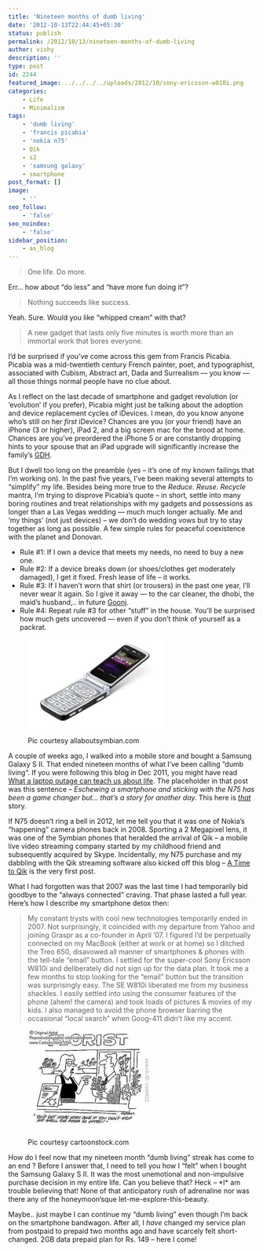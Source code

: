 ```yaml
---
title: 'Nineteen months of dumb living'
date: '2012-10-13T22:44:45+05:30'
status: publish
permalink: /2012/10/13/nineteen-months-of-dumb-living
author: vishy
description: ''
type: post
id: 2244
featured_image: ../../../../uploads/2012/10/sony-ericsson-w810i.png
categories: 
    - Life
    - Minimalism
tags:
    - 'dumb living'
    - 'francis picabia'
    - 'nokia n75'
    - Qik
    - s2
    - 'samsung galaxy'
    - smartphone
post_format: []
image:
    - ''
seo_follow:
    - 'false'
seo_noindex:
    - 'false'
sidebar_position:
    - as_blog
---
```

> One life. Do more.

Err… how about “do less” and “have more fun doing it”?

> Nothing succeeds like success.

Yeah. Sure. Would you like “whipped cream” with that?

> A new gadget that lasts only five minutes is worth more than an immortal work that bores everyone.

I’d be surprised if you’ve come across this gem from Francis Picabia. Picabia was a mid-twentieth century French painter, poet, and typographist, associated with Cubism, Abstract art, Dada and Surrealism — you know — all those things normal people have no clue about.

As I reflect on the last decade of smartphone and gadget revolution (or ‘evolution’ if you prefer), Picabia might just be talking about the adoption and device replacement cycles of iDevices. I mean, do you know anyone who’s still on her *first* iDevice? Chances are you (or your friend) have an iPhone (3 or higher), iPad 2, and a big screen mac for the brood at home. Chances are you’ve preordered the iPhone 5 or are constantly dropping hints to your spouse that an iPad upgrade will significantly increase the family’s [GDH](http://en.wikipedia.org/wiki/Gross_domestic_Happiness).

But I dwell too long on the preamble (yes – it’s one of my known failings that I’m working on). In the past five years, I’ve been making several attempts to “simplify” my life. Besides being more true to the *Reduce. Reuse. Recycle* mantra, I’m trying to disprove Picabia’s quote – in short, settle into many boring routines and treat relationships with my gadgets and possessions as longer than a Las Vegas wedding — much much longer actually. Me and ‘my things’ (not just devices) – we don’t do wedding vows but try to stay together as long as possible. A few simple rules for peaceful coexistence with the planet and Donovan.

- Rule #1: If I own a device that meets my needs, no need to buy a new one.
- Rule #2: If a device breaks down (or shoes/clothes get moderately damaged), I get it fixed. Fresh lease of life – it works.
- Rule #3: If I haven’t worn that shirt (or trousers) in the past one year, I’ll never wear it again. So I give it away — to the car cleaner, the dhobi, the maid’s husband,.. in future [Goonj](http://opinionator.blogs.nytimes.com/2012/10/03/clothing-the-poorest-for-survival/).
- Rule #4: Repeat rule #3 for other “stuff” in the house. You’ll be surprised how much gets uncovered — even if you don’t think of yourself as a packrat.

<figure aria-describedby="caption-attachment-2254" class="wp-caption alignleft" id="attachment_2254" style="width: 275px">

[![](../../../../uploads/2012/10/nokia_n75.jpeg "nokia_n75")](http://www.ulaar.com/wp-content/uploads/2012/10/nokia_n75.jpeg)<figcaption class="wp-caption-text" id="caption-attachment-2254">Pic courtesy allaboutsymbian.com</figcaption></figure>

A couple of weeks ago, I walked into a mobile store and bought a Samsung Galaxy S II. That ended nineteen months of what I’ve been calling “dumb living”. If you were following this blog in Dec 2011, you might have read [What a laptop outage can teach us about life](http://www.ulaar.com/2011/12/26/what-a-laptop-outage-can-teach-us-about-life/). The placeholder in that post was this sentence – *Eschewing a smartphone and sticking with the N75 has been a game changer but… that’s a story for another day.* This here is <span style="text-decoration: underline;">*that*</span> story.

If N75 doesn’t ring a bell in 2012, let me tell you that it was one of Nokia’s “happening” camera phones back in 2008. Sporting a 2 Megapixel lens, it was one of the Symbian phones that heralded the arrival of Qik – a mobile live video streaming company started by my childhood friend and subsequently acquired by Skype. Incidentally, my N75 purchase and my dabbling with the Qik streaming software also kicked off this blog – [A Time to Qik](http://www.ulaar.com/2008/02/07/a-time-to-qik/) is the very first post.

What I had forgotten was that 2007 was the last time I had temporarily bid goodbye to the “always connected” craving. That phase lasted a full year. Here’s how I describe my smartphone detox then:

> My constant trysts with cool new technologies temporarily ended in 2007. Not surprisingly, it coincided with my departure from Yahoo and joining Graspr as a co-founder in April ’07. I figured I’d be perpetually connected on my MacBook (either at work or at home) so I ditched the Treo 650, disavowed all manner of smartphones &amp; phones with the tell-tale “email” button. I settled for the super-cool Sony Ericsson W810i and deliberately did not sign up for the data plan. It took me a few months to stop looking for the “email” button but the transition was surprisingly easy. The SE W810i liberated me from my business shackles. I easily settled into using the consumer features of the phone (ahem! the camera) and took loads of pictures &amp; movies of my kids. I also managed to avoid the phone browser barring the occasional “local search” when Goog-411 didn’t like my accent.

<figure aria-describedby="caption-attachment-2255" class="wp-caption alignright" id="attachment_2255" style="width: 248px">

[![](../../../../uploads/2012/10/smell_roses_cartoonstock_com.jpeg "smell_roses_cartoonstock_com")](http://www.ulaar.com/wp-content/uploads/2012/10/smell_roses_cartoonstock_com.jpeg)<figcaption class="wp-caption-text" id="caption-attachment-2255">Pic courtesy cartoonstock.com</figcaption></figure>

How do I feel now that my nineteen month “dumb living” streak has come to an end ? Before I answer that, I need to tell you how I “felt” when I bought the Samsung Galaxy S II. It was the most unemotional and non-impulsive purchase decision in my entire life. Can you believe that? Heck – \*I\* am trouble believing that! None of that anticipatory rush of adrenaline nor was there any of the honeymoon’sque let-me-explore-this-beauty.

Maybe.. just maybe I can continue my “dumb living” even though I’m back on the smartphone bandwagon. After all, I *have* changed my service plan from postpaid to prepaid two months ago and have scarcely felt short-changed. 2GB data prepaid plan for Rs. 149 – here I come!

